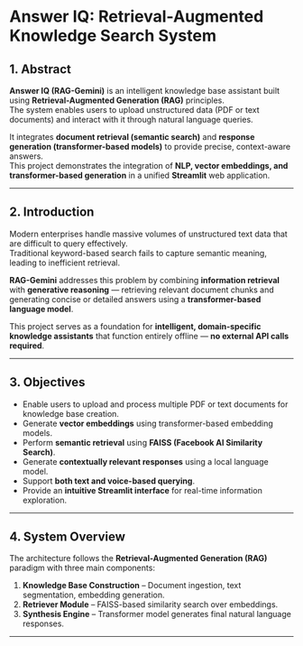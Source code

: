 # Answer IQ: Retrieval-Augmented Knowledge Search System

## 1. Abstract
**Answer IQ (RAG-Gemini)** is an intelligent knowledge base assistant built using **Retrieval-Augmented Generation (RAG)** principles.  
The system enables users to upload unstructured data (PDF or text documents) and interact with it through natural language queries.

It integrates **document retrieval (semantic search)** and **response generation (transformer-based models)** to provide precise, context-aware answers.  
This project demonstrates the integration of **NLP, vector embeddings, and transformer-based generation** in a unified **Streamlit** web application.

---

## 2. Introduction
Modern enterprises handle massive volumes of unstructured text data that are difficult to query effectively.  
Traditional keyword-based search fails to capture semantic meaning, leading to inefficient retrieval.

**RAG-Gemini** addresses this problem by combining **information retrieval** with **generative reasoning** — retrieving relevant document chunks and generating concise or detailed answers using a **transformer-based language model**.  

This project serves as a foundation for **intelligent, domain-specific knowledge assistants** that function entirely offline — **no external API calls required**.

---

## 3. Objectives
- Enable users to upload and process multiple PDF or text documents for knowledge base creation.  
- Generate **vector embeddings** using transformer-based embedding models.  
- Perform **semantic retrieval** using **FAISS (Facebook AI Similarity Search)**.  
- Generate **contextually relevant responses** using a local language model.  
- Support **both text and voice-based querying**.  
- Provide an **intuitive Streamlit interface** for real-time information exploration.

---

## 4. System Overview
The architecture follows the **Retrieval-Augmented Generation (RAG)** paradigm with three main components:

1. **Knowledge Base Construction** – Document ingestion, text segmentation, embedding generation.  
2. **Retriever Module** – FAISS-based similarity search over embeddings.  
3. **Synthesis Engine** – Transformer model generates final natural language responses.

---
